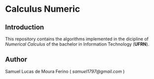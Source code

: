 # Calculus Numeric

## Introduction  
  
This repository contains the algorithms implemented in the dicipline of _Numerical Calculus_ of the bachelor in Information Technology (__UFRN__).
	
## Author  
Samuel Lucas de Moura Ferino ( _samuel1797@gmail.com_ )
